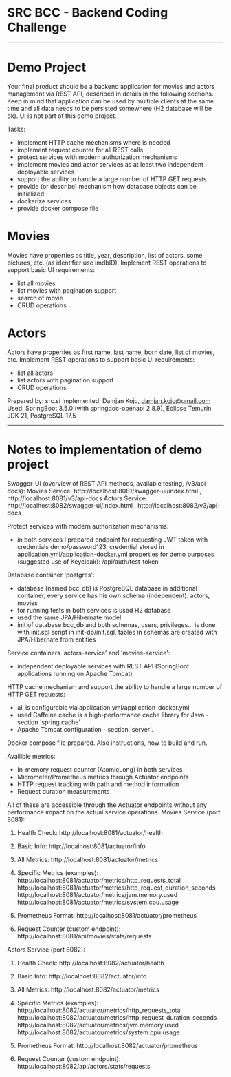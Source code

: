 # SRC BCC - Backend Coding Challenge
____________________________________

# Demo Project
Your final product should be a backend application for movies and actors management via REST API, described in
details in the following sections. Keep in mind that application can be used by multiple clients at the same time and all
data needs to be persisted somewhere (H2 database will be ok). UI is not part of this demo project.

Tasks:
* implement HTTP cache mechanisms where is needed
* implement request counter for all REST calls
* protect services with modern authorization mechanisms
* implement movies and actor services as at least two independent deployable services
* support the ability to handle a large number of HTTP GET requests
* provide (or describe) mechanism how database objects can be initialized
* dockerize services
* provide docker compose file
  
# Movies
Movies have properties as title, year, description, list of actors, some pictures, etc. (as identifier use imdbID).
Implement REST operations to support basic UI requirements:
* list all movies
* list movies with pagination support
* search of movie
* CRUD operations
  
# Actors
Actors have properties as first name, last name, born date, list of movies, etc.
Implement REST operations to support basic UI requirements:
* list all actors
* list actors with pagination support
* CRUD operations

Prepared by: src.si
Implemented: Damjan Kojc, damjan.kojc@gmail.com
Used: SpringBoot 3.5.0 (with springdoc-openapi 2.8.9), Eclipse Temurin JDK 21, PostgreSQL 17.5
____________________________________

# Notes to implementation of demo project

Swagger-UI (overview of REST API methods, available testing, /v3/api-docs):
Movies Service: http://localhost:8081/swagger-ui/index.html , http://localhost:8081/v3/api-docs
Actors Service: http://localhost:8082/swagger-ui/index.html , http://localhost:8082/v3/api-docs

Protect services with modern authorization mechanisms:
* in both services I prepared endpoint for requesting JWT token with credentials demo/password123, credential stored in application.yml/application-docker.yml properties for demo purposes (suggested use of Keycloak):
/api/auth/test-token

Database container 'postgres':
* database (named bcc_db) is PostgreSQL database in additional container, every service has his own schema (independent): actors, movies
* for running tests in both services is used H2 database
* used the same JPA/Hibernate model
* init of database bcc_db and both schemas, users, privileges... is done with init.sql script in init-db/init.sql, tables in schemas are created with JPA/Hibernate from entities

Service containers 'actors-service' and 'movies-service':
* independent deployable services with REST API (SpringBoot applications running on Apache Tomcat)

HTTP cache mechanism and support the ability to handle a large number of HTTP GET requests:
* all is configurable via application.yml/application-docker.yml
* used Caffeine cache is a high-performance cache library for Java - section 'spring.cache'
* Apache Tomcat configuration - section 'server'.

Docker compose file prepared. Also instructions, how to build and run.

Availible metrics:
* In-memory request counter (AtomicLong) in both services
* Micrometer/Prometheus metrics through Actuator endpoints
* HTTP request tracking with path and method information
* Request duration measurements

All of these are accessible through the Actuator endpoints without any performance impact on the actual service operations.
Movies Service (port 8081):
1. Health Check:
   http://localhost:8081/actuator/health

2. Basic Info:
   http://localhost:8081/actuator/info

3. All Metrics:
   http://localhost:8081/actuator/metrics

4. Specific Metrics (examples):
   http://localhost:8081/actuator/metrics/http_requests_total
   http://localhost:8081/actuator/metrics/http_request_duration_seconds
   http://localhost:8081/actuator/metrics/jvm.memory.used
   http://localhost:8081/actuator/metrics/system.cpu.usage

5. Prometheus Format:
   http://localhost:8081/actuator/prometheus

6. Request Counter (custom endpoint):
   http://localhost:8081/api/movies/stats/requests

Actors Service (port 8082):

1. Health Check:
   http://localhost:8082/actuator/health

2. Basic Info:
   http://localhost:8082/actuator/info

3. All Metrics:
   http://localhost:8082/actuator/metrics

4. Specific Metrics (examples):
   http://localhost:8082/actuator/metrics/http_requests_total
   http://localhost:8082/actuator/metrics/http_request_duration_seconds
   http://localhost:8082/actuator/metrics/jvm.memory.used
   http://localhost:8082/actuator/metrics/system.cpu.usage

5. Prometheus Format:
   http://localhost:8082/actuator/prometheus

6. Request Counter (custom endpoint):
   http://localhost:8082/api/actors/stats/requests